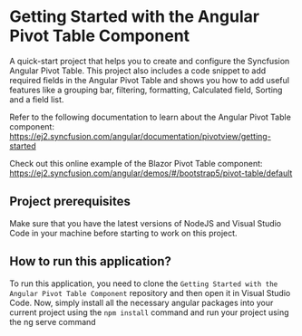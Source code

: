# Getting Started with the Angular Pivot Table Component
A quick-start project that helps you to create and configure the Syncfusion Angular Pivot Table. This project also includes a code snippet to add required fields in the Angular Pivot Table and shows you how to add useful features like a grouping bar, filtering, formatting, Calculated field, Sorting and a field list.

Refer to the following documentation to learn about the Angular Pivot Table component: https://ej2.syncfusion.com/angular/documentation/pivotview/getting-started

Check out this online example of the Blazor Pivot Table component: https://ej2.syncfusion.com/angular/demos/#/bootstrap5/pivot-table/default
 
## Project prerequisites

Make sure that you have the latest versions of NodeJS and Visual Studio Code in your machine before starting to work on this project.

## How to run this application?
To run this application, you need to clone the `Getting Started with the Angular Pivot Table Component` repository and then open it in Visual Studio Code. Now, simply install all the necessary angular packages into your current project using the `npm install` command and run your project using the ng serve command